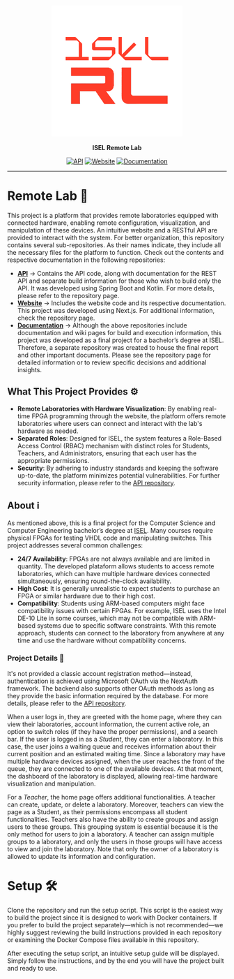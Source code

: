 <p align="center"><a href="https://github.com/isel-remote-lab"><img src="https://github.com/isel-remote-lab/remote-lab/blob/main/transparent-logo.png" width="300"/></a></p>
<p align="center"><b>ISEL Remote Lab</b></p>
<p align="center">
  <a href="https://github.com/isel-remote-lab/api"><img alt="API" src="https://img.shields.io/badge/API-orange"></a>
  <a href="https://github.com/isel-remote-lab/website"><img alt="Website" src="https://img.shields.io/badge/Website-blue"></a>
  <a href="https://github.com/isel-remote-lab/documentation"><img alt="Documentation" src="https://img.shields.io/badge/Documentation-purple"></a>
</p>

------------------------------

# Remote Lab 🚀

This project is a platform that provides remote laboratories equipped with connected hardware, enabling remote configuration, visualization, and manipulation of these devices. An intuitive website and a RESTful API are provided to interact with the system. For better organization, this repository contains several sub-repositories. As their names indicate, they include all the necessary files for the platform to function. Check out the contents and respective documentation in the following repositories:
- **[API](https://github.com/isel-remote-lab/api)** -> Contains the API code, along with documentation for the REST API and separate build information for those who wish to build only the API. It was developed using Spring Boot and Kotlin. For more details, please refer to the repository page.
- **[Website](https://github.com/isel-remote-lab/website)** -> Includes the website code and its respective documentation. This project was developed using Next.js. For additional information, check the repository page.
- **[Documentation](https://github.com/isel-remote-lab/documentation)** -> Although the above repositories include documentation and wiki pages for build and execution information, this project was developed as a final project for a bachelor’s degree at ISEL. Therefore, a separate repository was created to house the final report and other important documents. Please see the repository page for detailed information or to review specific decisions and additional insights.

## What This Project Provides ⚙️

- **Remote Laboratories with Hardware Visualization**: By enabling real-time FPGA programming through the website, the platform offers remote laboratories where users can connect and interact with the lab's hardware as needed.
- **Separated Roles**: Designed for ISEL, the system features a Role-Based Access Control (RBAC) mechanism with distinct roles for Students, Teachers, and Administrators, ensuring that each user has the appropriate permissions.
- **Security**: By adhering to industry standards and keeping the software up-to-date, the platform minimizes potential vulnerabilities. For further security information, please refer to the [API repository](https://github.com/isel-remote-lab/api).

## About ℹ️
As mentioned above, this is a final project for the Computer Science and Computer Engineering bachelor’s degree at [ISEL](https://www.isel.pt/en). Many courses require physical FPGAs for testing VHDL code and manipulating switches. This project addresses several common challenges:

- **24/7 Availability**: FPGAs are not always available and are limited in quantity. The developed plataform allows students to access remote laboratories, which can have multiple hardware devices connected simultaneously, ensuring round-the-clock availability.
- **High Cost**: It is generally unrealistic to expect students to purchase an FPGA or similar hardware due to their high cost.
- **Compatibility**: Students using ARM-based computers might face compatibility issues with certain FPGAs. For example, ISEL uses the Intel DE-10 Lite in some courses, which may not be compatible with ARM-based systems due to specific software constraints. With this remote approach, students can connect to the laboratory from anywhere at any time and use the hardware without compatibility concerns.

### Project Details 📄
It's not provided a classic account registration method—instead, authentication is achieved using Microsoft OAuth via the NextAuth framework. The backend also supports other OAuth methods as long as they provide the basic information required by the database. For more details, please refer to the [API repository](https://github.com/isel-remote-lab/api). 

When a user logs in, they are greeted with the home page, where they can view their laboratories, account information, the current active role, an option to switch roles (if they have the proper permissions), and a search bar. If the user is logged in as a *Student*, they can enter a laboratory. In this case, the user joins a waiting queue and receives information about their current position and an estimated waiting time. Since a laboratory may have multiple hardware devices assigned, when the user reaches the front of the queue, they are connected to one of the available devices. At that moment, the dashboard of the laboratory is displayed, allowing real-time hardware visualization and manipulation.

For a *Teacher*, the home page offers additional functionalities. A teacher can create, update, or delete a laboratory. Moreover, teachers can view the page as a Student, as their permissions encompass all student functionalities. Teachers also have the ability to create groups and assign users to these groups. This grouping system is essential because it is the only method for users to join a laboratory. A teacher can assign multiple groups to a laboratory, and only the users in those groups will have access to view and join the laboratory. Note that only the owner of a laboratory is allowed to update its information and configuration.

# Setup 🛠️
Clone the repository and run the setup script. This script is the easiest way to build the project since it is designed to work with Docker containers. If you prefer to build the project separately—which is not recommended—we highly suggest reviewing the build instructions provided in each repository or examining the Docker Compose files available in this repository.

After executing the setup script, an intuitive setup guide will be displayed. Simply follow the instructions, and by the end you will have the project built and ready to use.
